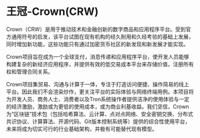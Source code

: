 # 王冠-Crown(CRW)

Crown（CRW）是用于推动技术和金融创新的数字商品和应用程序平台。受到官方通用符号的启发，该平台试图在现有机构的经久耐用和久经考验的基础上发展，同时增加新功能，这些功能只有通过加密货币社区的新发现和新发展才能实现。 

Crown项目旨在成为一个全球支付，消息传递和应用程序平台，使开发人员能够构建复杂的新经济应用程序，并提供有效的低交易成本平台来存储价值，注册所有权和管理合同关系。

Crown项目集贸易、沟通与计算于一体，专注于打造访问便捷、操作简易的线上平台。因此我们不会渲染炒作，更关注平台的实际体验与网络终端用例。本项目将为开发人员、商务人士、消费者以及Tron系统操作者提供洁净的使用体验与一定的经济激励，激励或为更低的使用成本，或为商业利基收益。我们坚信，Crown为“区块链”技术包（包括哈希算法、云计算、点对点网络、安全密钥交换、分布式共识协议、计算算法、开源代码、Git版本控制系统等）提供的综合性使用平台，未来将成为切实可行的行业基础架构，并极有可能替代现有模型。
